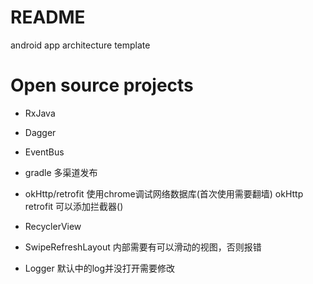 # README

android app architecture template

# Open source projects

- RxJava

- Dagger

- EventBus

- gradle 多渠道发布

- okHttp/retrofit
    使用chrome调试网络数据库(首次使用需要翻墙)
    okHttp retrofit 可以添加拦截器()

- RecyclerView

- SwipeRefreshLayout
    内部需要有可以滑动的视图，否则报错

- Logger
    默认中的log并没打开需要修改
